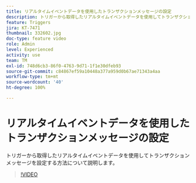 ```yaml
---
title: リアルタイムイベントデータを使用したトランザクションメッセージの設定
description: トリガーから取得したリアルタイムイベントデータを使用してトランザクションメッセージを設定する方法について説明します。
feature: Triggers
jira: KT-7471
thumbnail: 332602.jpg
doc-type: feature video
role: Admin
level: Experienced
activity: use
team: TM
exl-id: 748d6cb3-86f0-4763-9d71-1f1e30dfeb93
source-git-commit: c84867ef59a10448a377a959d0b67ae71343a4aa
workflow-type: tm+mt
source-wordcount: '40'
ht-degree: 100%

---
```


# リアルタイムイベントデータを使用したトランザクションメッセージの設定

トリガーから取得したリアルタイムイベントデータを使用してトランザクションメッセージを設定する方法について説明します。

>[!VIDEO](https://video.tv.adobe.com/v/332602?quality=12&learn=on)
